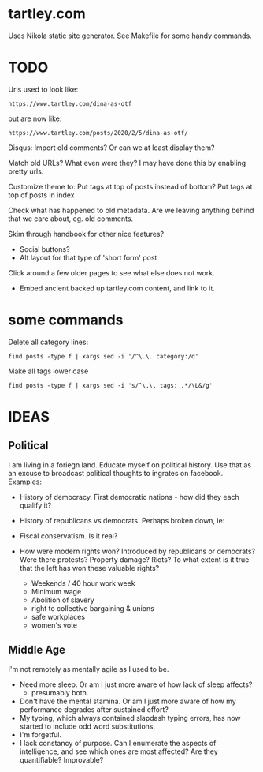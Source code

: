 # tartley.com

Uses Nikola static site generator.
See Makefile for some handy commands.

# TODO

Urls used to look like:

    https://www.tartley.com/dina-as-otf

but are now like:

    https://www.tartley.com/posts/2020/2/5/dina-as-otf/


Disqus: Import old comments? Or can we at least display them?

Match old URLs?
What even were they?
I may have done this by enabling pretty urls.

Customize theme to:
    Put tags at top of posts instead of bottom?
    Put tags at top of posts in index

Check what has happened to old metadata.
Are we leaving anything behind that we care about, eg. old comments.

Skim through handbook for other nice features?
* Social buttons?
* Alt layout for that type of 'short form' post

Click around a few older pages to see what else does not work.

* Embed ancient backed up tartley.com content, and link to it.

# some commands

Delete all category lines:

    find posts -type f | xargs sed -i '/^\.\. category:/d'

Make all tags lower case

    find posts -type f | xargs sed -i 's/^\.\. tags: .*/\L&/g'


# IDEAS



## Political

I am living in a foriegn land. Educate myself on political history.
Use that as an excuse to broadcast political thoughts to ingrates
on facebook. Examples:

* History of democracy. First democratic nations - how did they each qualify
  it?

* History of republicans vs democrats. Perhaps broken down, ie:

* Fiscal conservatism. Is it real?

* How were modern rights won? Introduced by republicans or democrats? Were
  there protests? Property damage? Riots? To what extent is it true that the
  left has won these valuable rights?
  * Weekends / 40 hour work week
  * Minimum wage
  * Abolition of slavery
  * right to collective bargaining & unions
  * safe workplaces
  * women's vote

## Middle Age

I'm not remotely as mentally agile as I used to be.
* Need more sleep. Or am I just more aware of how lack of sleep affects?
  - presumably both.
* Don't have the mental stamina. Or am I just more aware of how my performance
  degrades after sustained effort?
* My typing, which always contained slapdash typing errors, has now started to
  include odd word substitutions.
* I'm forgetful.
* I lack constancy of purpose. Can I enumerate the aspects of intelligence, and
  see which ones are most affected? Are they quantifiable? Improvable?

